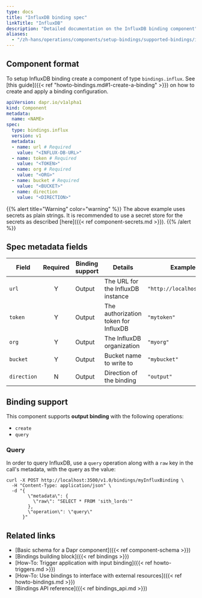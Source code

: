 ```yaml
---
type: docs
title: "InfluxDB binding spec"
linkTitle: "InfluxDB"
description: "Detailed documentation on the InfluxDB binding component"
aliases:
  - "/zh-hans/operations/components/setup-bindings/supported-bindings/influxdb/"
---
```


## Component format

To setup InfluxDB binding create a component of type `bindings.influx`. See [this guide]({{< ref "howto-bindings.md#1-create-a-binding" >}}) on how to create and apply a binding configuration.


```yaml
apiVersion: dapr.io/v1alpha1
kind: Component
metadata:
  name: <NAME>
spec:
  type: bindings.influx
  version: v1
  metadata:
  - name: url # Required
    value: "<INFLUX-DB-URL>"
  - name: token # Required
    value: "<TOKEN>"
  - name: org # Required
    value: "<ORG>"
  - name: bucket # Required
    value: "<BUCKET>"
  - name: direction
    value: "<DIRECTION>"
```

{{% alert title="Warning" color="warning" %}}
The above example uses secrets as plain strings. It is recommended to use a secret store for the secrets as described [here]({{< ref component-secrets.md >}}).
{{% /alert %}}

## Spec metadata fields

| Field              | Required | Binding support |  Details | Example |
|--------------------|:--------:|------------|-----|---------|
| `url`  | Y | Output | The URL for the InfluxDB instance| `"http://localhost:8086"` |
| `token` | Y | Output | The authorization token for InfluxDB | `"mytoken"` |
| `org` | Y | Output | The InfluxDB organization | `"myorg"` |
| `bucket` | Y | Output | Bucket name to write to | `"mybucket"` |
| `direction` | N | Output | Direction of the binding | `"output"` |

## Binding support

This component supports **output binding** with the following operations:

- `create`
- `query`

### Query

In order to query InfluxDB, use a `query` operation along with a `raw` key in the call's metadata, with the query as the value:

```
curl -X POST http://localhost:3500/v1.0/bindings/myInfluxBinding \
  -H "Content-Type: application/json" \
  -d "{
        \"metadata\": {
          \"raw\": "SELECT * FROM 'sith_lords'"
        },
        \"operation\": \"query\"
      }"
```

## Related links

- [Basic schema for a Dapr component]({{< ref component-schema >}})
- [Bindings building block]({{< ref bindings >}})
- [How-To: Trigger application with input binding]({{< ref howto-triggers.md >}})
- [How-To: Use bindings to interface with external resources]({{< ref howto-bindings.md >}})
- [Bindings API reference]({{< ref bindings_api.md >}})
